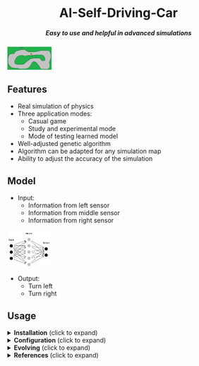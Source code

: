 <h1 align="center"> <strong> AI-Self-Driving-Car </strong> </h1>

<h5 align="center"> Easy to use and helpful in advanced simulations </h5>
<img
  src="https://github.com/domirom604/AI-Self-Driving-Car/blob/main/logo.png"
  alt="Alt text"
  title="Optional title"
  style="display: inline-block; margin: 0 auto; max-width: 100px">

## Features
<ul>
  <li>Real simulation of physics</li>
  <li>Three application modes:
    <ul>
      <li>Casual game</li>
      <li>Study and experimental mode</li>
      <li>Mode of testing learned model</li>
    </ul>
  </li>
  <li>Well-adjusted genetic algorithm</li>
  <li>Algorithm can be adapted for any simulation map</li>
  <li>Ability to adjust the accuracy of the simulation</li>
</ul>

## Model
<ul>
  <li>Input:
    <ul>
      <li>Information from left sensor</li>
      <li>Information from middle sensor</li>
      <li>Information from right sensor</li>
    </ul>
  </li>
</ul>

<img
  src="https://github.com/domirom604/AI-Self-Driving-Car/blob/main/topology.png"
  alt="Alt text"
  style="display: inline-block; margin: 0 auto; max-width: 100px">
  
<ul>
  <li>Output:
    <ul>
      <li>Turn left</li>
      <li>Turn right</li>
    </ul>
  </li>
</ul>

## Usage

<details>
    <summary><strong>Installation</strong> (click to expand)</summary>
       <ul>
        <li> Python >= 3.8 </li>
        <li> KerasGA = 1.0.0 </li>
        <li> Keras >= 2.11.0 </li>
        <li> Tensorflow >= 2.11.0 </li>
        <li> Basic libraries like: pandas, numpy, pillow </li>
       </ul>
         Then, clone the repo and install the project with:
         
          $ git clone https://github.com/domirom604/AI-Self-Driving-Car
          $ cd AI-Self-Driving-Car
          $ pip install -e .
         
      
</details>
         
<details>
    <summary><strong>Configuration</strong> (click to expand)</summary>
       <p>User may configure several parameters like:</p>
        <ul>
        <li>velocity of car/simulation in Car Class</li>
          For example:
          self.velocity = 1
        <li>length of sensors in Car Class</li>
          For example:
          sensor_length = 120     
        <li>application mode in Evolve and Main Class
            <ul>
              <li>Casual game by runing main file</li>
                Main file configuration:
                game = Play(control="player",model=None)
              <li>Study and experimental mode by runing evolve file</li>
                Main file configuration:
                game = Play(control="keras",model=None)
               <li>Mode of testing learned model by runing main file</li>
                Main file configuration:
                game = Play(control="keras",model=keras.models.load_model('model_15.h5'))
            </ul>
         </li>
      </ul>
  
</details>

<details> 
    <summary> <strong>Evolving</strong> (click to expand)</summary> 
       <p> To detect obstacles by car Genetic Algorithm has been implemented</p>
       <p> User may change several parameters in model:</p>
          <ul>
            <li> hidden layer and input and output parameters</li>
               <p>def model(): </p>
                   <p>   model = keras.models.Sequential() </p>
                   <p>   model.add(keras.layers.Dense(3,activation='relu',input_shape=(3,))) </p>
                   <p><strong>    model.add(keras.layers.Dense(5, activation='relu'))</strong> </p>
                   <p>    model.add(keras.layers.Dense(2, activation='sigmoid')) </p>
                   <p>return model </p>
            <li> saving model after reaching exact score progress </li>     
         </ul>
</details>
         
<details>
     <summary><strong>References</strong> (click to expand)</summary>
       <ul>
        <li>https://pypi.org/project/KerasGA/</li>
        <li>https://www.tensorflow.org/api_docs/python/tf/keras/Model#predict</li>
        <li>https://www.pygame.org/docs/</li>
        <li>https://keras.io/guides/sequential_model/</li>
      </ul>
</details>
